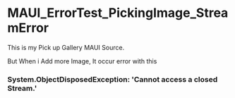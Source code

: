 # MAUI_ErrorTest_PickingImage_StreamError

This is my Pick up Gallery MAUI Source.<br>

But When i Add more Image, It occur error with this 

### System.ObjectDisposedException: 'Cannot access a closed Stream.'



